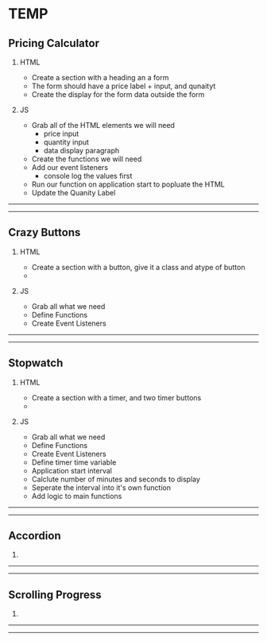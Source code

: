 # TEMP

## Pricing Calculator

1. HTML

   - Create a section with a heading an a form
   - The form should have a price label + input, and qunaityt
   - Create the display for the form data outside the form

2. JS
   - Grab all of the HTML elements we will need
     - price input
     - quantity input
     - data display paragraph
   - Create the functions we will need
   - Add our event listeners
     - console log the values first
   - Run our function on application start to popluate the HTML
   - Update the Quanity Label

---

---

## Crazy Buttons

1. HTML

   - Create a section with a button, give it a class and atype of button
   -

2. JS
   - Grab all what we need
   - Define Functions
   - Create Event Listeners

---

---

## Stopwatch

1. HTML

   - Create a section with a timer, and two timer buttons
   -

2. JS
   - Grab all what we need
   - Define Functions
   - Create Event Listeners
   - Define timer time variable
   - Application start interval
   - Calclute number of minutes and seconds to display
   - Seperate the interval into it's own function
   - Add logic to main functions

---

---

## Accordion

1.

---

---

## Scrolling Progress

1.

---

---
